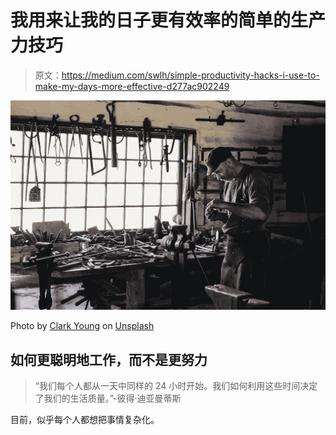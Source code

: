 # 我用来让我的日子更有效率的简单的生产力技巧

> 原文：<https://medium.com/swlh/simple-productivity-hacks-i-use-to-make-my-days-more-effective-d277ac902249>

![](img/958b51c4e556b55b76f5a5f8660ece7f.png)

Photo by [Clark Young](https://unsplash.com/photos/fQxMGkYXqFU?utm_source=unsplash&utm_medium=referral&utm_content=creditCopyText) on [Unsplash](https://unsplash.com/?utm_source=unsplash&utm_medium=referral&utm_content=creditCopyText)

## 如何更聪明地工作，而不是更努力

> “我们每个人都从一天中同样的 24 小时开始。我们如何利用这些时间决定了我们的生活质量。”-彼得·迪亚曼蒂斯

目前，似乎每个人都想把事情复杂化。